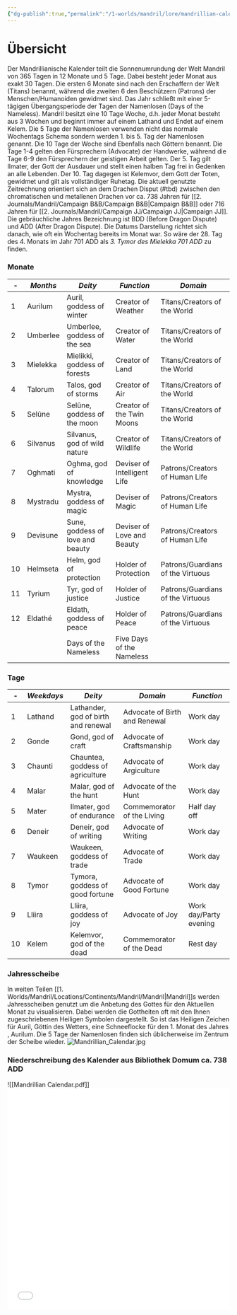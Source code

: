 ```yaml
---
{"dg-publish":true,"permalink":"/1-worlds/mandril/lore/mandrillian-calendar/","dgPassFrontmatter":true}
---
```


# Übersicht
Der Mandrillianische Kalender teilt die Sonnenumrundung der Welt Mandril von 365 Tagen in 12 Monate und 5 Tage. Dabei besteht jeder Monat aus exakt 30 Tagen. Die ersten 6 Monate sind nach den Erschaffern der Welt (Titans) benannt, während die zweiten 6 den Beschützern (Patrons) der Menschen/Humanoiden gewidmet sind. Das Jahr schließt mit einer 5-tägigen Übergangsperiode der Tagen der Namenlosen (Days of the Nameless). Mandril besitzt eine 10 Tage Woche, d.h. jeder Monat besteht aus 3 Wochen und beginnt immer auf einem Lathand und Endet auf einem Kelem. Die 5 Tage der Namenlosen verwenden nicht das normale Wochentags Schema sondern werden 1. bis 5. Tag der Namenlosen genannt. Die 10 Tage der Woche sind Ebenfalls nach Göttern benannt. Die Tage 1-4 gelten den Fürsprechern (Advocate) der Handwerke, während die Tage 6-9 den Fürsprechern der geistigen Arbeit gelten. Der 5. Tag gilt Ilmater, der Gott der Ausdauer und stellt einen halben Tag frei in Gedenken an alle Lebenden. Der 10. Tag dagegen ist Kelemvor, dem Gott der Toten, gewidmet und gilt als vollständiger Ruhetag.
Die aktuell genutzte Zeitrechnung orientiert sich an dem Drachen Disput (#tbd) zwischen den chromatischen und metallenen Drachen vor ca. 738 Jahren für [[2. Journals/Mandril/Campaign B&B/Campaign B&B\|Campaign B&B]] oder 716 Jahren für [[2. Journals/Mandril/Campaign JJ/Campaign JJ\|Campaign JJ]]. Die gebräuchliche Jahres Bezeichnung ist BDD (Before Dragon Dispute) und ADD (After Dragon Dispute). Die Datums Darstellung richtet sich danach, wie oft ein Wochentag bereits im Monat war. So wäre der 28. Tag des 4. Monats im Jahr 701 ADD als *3. Tymor des Mielekka 701 ADD* zu finden.

### Monate
|-|*Months*|*Deity*|*Function*|*Domain*|
|---|---|---|---|---|  
|1|Aurilum|Auril, goddess of winter|Creator of Weather|Titans/Creators of the World|
|2|Umberlee|Umberlee, goddess of the sea|Creator of Water|Titans/Creators of the World|
|3|Mielekka|Mielikki, goddess of forests|Creator of Land|Titans/Creators of the World|
|4|Talorum|Talos, god of storms|Creator of Air|Titans/Creators of the World|
|5|Selûne|Selûne, goddess of the moon|Creator of the Twin Moons|Titans/Creators of the World|
|6|Silvanus|Silvanus, god of wild nature|Creator of Wildlife|Titans/Creators of the World|
|7|Oghmati|Oghma, god of knowledge|Deviser of Intelligent Life|Patrons/Creators of Human Life|
|8|Mystradu|Mystra, goddess of magic|Deviser of Magic|Patrons/Creators of Human Life|
|9|Devisune|Sune, goddess of love and beauty|Deviser of Love and Beauty|Patrons/Creators of Human Life|
|10|Helmseta|Helm, god of protection|Holder of Protection|Patrons/Guardians of the Virtuous|
|11|Tyrium|Tyr, god of justice|Holder of Justice|Patrons/Guardians of the Virtuous|
|12|Eldathé|Eldath, goddess of peace|Holder of Peace|Patrons/Guardians of the Virtuous|
|||Days of the Nameless|Five Days of the Nameless||

### Tage
|-|*Weekdays*|*Deity*|*Domain*|*Function*|
|---|---|---|---|---|
|1|Lathand|Lathander, god of birth and renewal|Advocate of Birth and Renewal|Work day|
|2|Gonde|Gond, god of craft|Advocate of Craftsmanship|Work day|
|3|Chaunti|Chauntea, goddess of agriculture|Advocate of Argiculture|Work day|
|4|Malar|Malar, god of the hunt|Advocate of the Hunt|Work day|
|5|Mater|Ilmater, god of endurance|Commemorator of the Living|Half day off|
|6|Deneir|Deneir, god of writing|Advocate of Writing|Work day|
|7|Waukeen|Waukeen, goddess of trade|Advocate of Trade|Work day|
|8|Tymor|Tymora, goddess of good fortune|Advocate of Good Fortune|Work day|
|9|Lliira|Lliira, goddess of joy|Advocate of Joy|Work day/Party evening|
|10|Kelem|Kelemvor, god of the dead|Commemorator of the Dead|Rest day|

### Jahresscheibe
In weiten Teilen [[1. Worlds/Mandril/Locations/Continents/Mandril/Mandril\|Mandril]]s werden Jahresscheiben genutzt um die Anbetung des Gottes für den Aktuellen Monat zu visualisieren. Dabei werden die Gottheiten oft mit den Ihnen zugeschriebenen Heiligen Symbolen dargestellt. So ist das Heiligen Zeichen für Auril, Göttin des Wetters, eine Schneeflocke für den 1. Monat des Jahres , Aurilum. Die 5 Tage der Namenlosen finden sich üblicherweise im Zentrum der Scheibe wieder.
![Mandrillian_Calendar.jpg](/img/user/z_Attachments/Mandrillian_Calendar.jpg)

### Niederschreibung des Kalender aus Bibliothek Domum ca. 738 ADD
![[Mandrillian Calendar.pdf]]
<embed src="/img/Mandrillian Calendar.pdf" type="application/pdf" width="100%" height=500 />